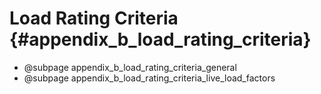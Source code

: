 Load Rating Criteria {#appendix_b_load_rating_criteria}
==============================================

* @subpage appendix_b_load_rating_criteria_general
* @subpage appendix_b_load_rating_criteria_live_load_factors
